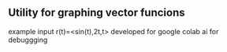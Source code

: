 ## Utility for graphing vector funcions
example input r(t)=<sin(t),2t,t>
developed for google colab
ai for debuggging